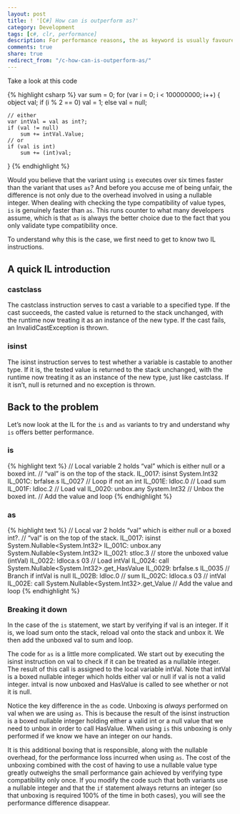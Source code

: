 ```yaml
---
layout: post
title: ! '[C#] How can is outperform as?'
category: Development
tags: [c#, clr, performance]
description: For performance reasons, the as keyword is usually favoured over the is keyword when checking that a variable is of a specific type. However there is a case where is turns out to be the significantly faster option.
comments: true
share: true
redirect_from: "/c-how-can-is-outperform-as/"
---
```

Take a look at this code

{% highlight csharp %}
var sum = 0;
for (var i = 0; i < 100000000; i++)
{
	object val;
	if (i % 2 == 0)
		val = 1;
	else
		val = null;

	// either
	var intVal = val as int?;
	if (val != null)
		sum += intVal.Value;
	// or
	if (val is int)
		sum += (int)val;
}
{% endhighlight %}

Would you believe that the variant using `is` executes over six times faster than the variant that uses `as`? And before you accuse me of being unfair, the difference is not only due to the overhead involved in using a nullable integer. When dealing with checking the type compatibility of value types, `is` is genuinely faster than `as`. This runs counter to what many developers assume, which is that `as` is always the better choice due to the fact that you only validate type compatibility once.

To understand why this is the case, we first need to get to know two IL instructions.

## A quick IL introduction

### castclass

The castclass instruction serves to cast a variable to a specified type. If the cast succeeds, the casted value is returned to the stack unchanged, with the runtime now treating it as an instance of the new type. If the cast fails, an InvalidCastException is thrown.

### isinst

The isinst instruction serves to test whether a variable is castable to another type. If it is, the tested value is returned to the stack unchanged, with the runtime now treating it as an instance of the new type, just like castclass. If it isn’t, null is returned and no exception is thrown.

## Back to the problem

Let’s now look at the IL for the `is` and `as` variants to try and understand why `is` offers better performance.

### is

{% highlight text %}
// Local variable 2 holds “val” which is either null or a boxed int.
// “val” is on the top of the stack.
IL_0017:  isinst      System.Int32
IL_001C:  brfalse.s   IL_0027 // Loop if not an int
IL_001E:  ldloc.0     // Load sum
IL_001F:  ldloc.2     // Load val
IL_0020:  unbox.any   System.Int32 // Unbox the boxed int.
// Add the value and loop
{% endhighlight %}

### as

{% highlight text %}
// Local var 2 holds “val” which is either null or a boxed int?.
// “val” is on the top of the stack.
IL_0017:  isinst      System.Nullable<System.Int32>
IL_001C:  unbox.any   System.Nullable<System.Int32>
IL_0021:  stloc.3     // store the unboxed value (intVal)
IL_0022:  ldloca.s    03 // Load intVal
IL_0024:  call        System.Nullable<System.Int32>.get_HasValue
IL_0029:  brfalse.s   IL_0035 // Branch if intVal is null
IL_002B:  ldloc.0     // sum
IL_002C:  ldloca.s    03 // intVal
IL_002E:  call        System.Nullable<System.Int32>.get_Value
// Add the value and loop
{% endhighlight %}

### Breaking it down

In the case of the `is` statement, we start by verifying if val is an integer. If it is, we load sum onto the stack, reload val onto the stack and unbox it. We then add the unboxed val to sum and loop.

The code for `as` is a little more complicated. We start out by executing the isinst instruction on val to check if it can be treated as a nullable integer. The result of this call is assigned to the local variable intVal. Note that intVal is a boxed nullable integer which holds either val or null if val is not a valid integer. intval is now unboxed and HasValue is called to see whether or not it is null.

Notice the key difference in the `as` code. Unboxing is *always* performed on val when we are using `as`. This is because the result of the isinst instruction is a boxed nullable integer holding either a valid int or a null value that we need to unbox in order to call HasValue. When using `is` this unboxing is only performed if we know we have an integer on our hands.

It is this additional boxing that is responsible, along with the nullable overhead, for the performance loss incurred when using `as`. The cost of the unboxing combined with the cost of having to use a nullable value type greatly outweighs the small performance gain achieved by verifying type compatibility only once. If you modify the code such that both variants use a nullable integer and that the `if` statement always returns an integer (so that unboxing is required 100% of the time in both cases), you will see the performance difference disappear.